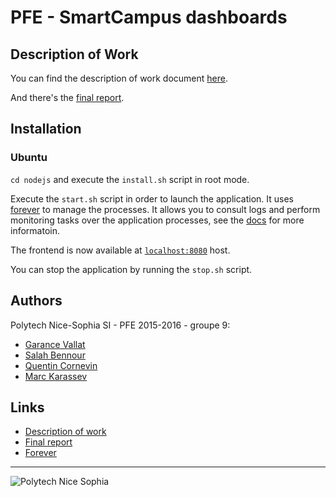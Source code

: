 # PFE - SmartCampus dashboards 

## Description of Work 

You can find the description of work document [here][1].

And there's the [final report][2].

## Installation

### Ubuntu

`cd nodejs` and execute the `install.sh` script in root mode.

Execute the `start.sh` script in order to launch the application. It uses [forever][3] to manage the processes. It allows you to consult logs and perform monitoring tasks over the application processes, see the [docs][3] for more informatoin.

The frontend is now available at [`localhost:8080`](http://localhost:8080) host.

You can stop the application by running the `stop.sh` script.

## Authors

Polytech Nice-Sophia SI - PFE 2015-2016 - groupe 9:

* [Garance Vallat](mailto:garance.vallat@gmail.com)
* [Salah Bennour](mailto:bennour@polytech.unice.fr)
* [Quentin Cornevin](mailto:qcornevin@gmail.com)
* [Marc Karassev](mailto:marc.karassev@yahoo.fr)

## Links

 * [Description of work][1]
 * [Final report][2]
 * [Forever][3]

---

![Polytech Nice Sophia](http://users.polytech.unice.fr/~bennour/logos.png)

[1]: https://drive.google.com/file/d/0B2zMH_7SErjuSUhNWW1rZnAzLUk/view?usp=sharing
[2]: TODO
[3]: https://github.com/foreverjs/forever